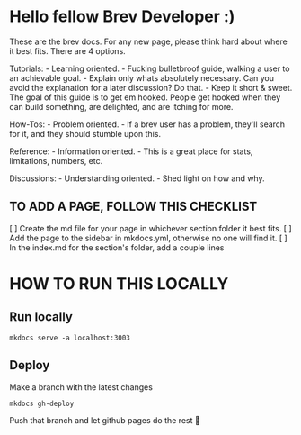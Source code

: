 # Hello fellow Brev Developer :)

These are the brev docs. For any new page, please think hard about where it best fits. There are 4 options.

Tutorials:
    - Learning oriented.
    - Fucking bulletbroof guide, walking a user to an achievable goal.
    - Explain only whats absolutely necessary. Can you avoid the explanation for a later discussion? Do that.
    - Keep it short & sweet. The goal of this guide is to get em hooked. People get hooked when they can build something, are delighted, and are itching for more.

How-Tos:
    - Problem oriented.
    - If a brev user has a problem, they'll search for it, and they should stumble upon this.

Reference:
    - Information oriented.
    - This is a great place for stats, limitations, numbers, etc.

Discussions:
    - Understanding oriented.
    - Shed light on how and why.


## TO ADD A PAGE, FOLLOW THIS CHECKLIST
[ ] Create the md file for your page in whichever section folder it best fits.
[ ] Add the page to the sidebar in mkdocs.yml, otherwise no one will find it.
[ ] In the index.md for the section's folder, add a couple lines


# HOW TO RUN THIS LOCALLY

## Run locally 
`mkdocs serve -a localhost:3003`

## Deploy

Make a branch with the latest changes

`mkdocs gh-deploy`

Push that branch and let github pages do the rest 🎉